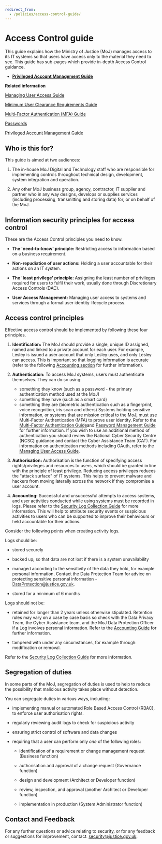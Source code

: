 ```yaml
---
redirect_from:
  - /policies/access-control-guide/
---
```

# Access Control guide

This guide explains how the Ministry of Justice \(MoJ\) manages access to its IT systems so that users have access only to the material they need to see. This guide has sub-pages which provide in-depth Access Control guidance.

<a name="[privileged-account-management-guide](privileged-account-management-guide.md)"></a>

-   **[Privileged Account Management Guide](privileged-account-management-guide.md)**  


**Related information**  


[Managing User Access Guide](managing-user-access-guide.md)

[Minimum User Clearance Requirements Guide](minimum-user-clearance-requirements-guide.md)

[Multi-Factor Authentication \(MFA\) Guide](multi-factor-authentication-mfa-guide.md)

[Passwords](passwords.md)

[Privileged Account Management Guide](privileged-account-management-guide.md)

## Who is this for?

This guide is aimed at two audiences:

1.  The in-house MoJ Digital and Technology staff who are responsible for implementing controls throughout technical design, development, system integration and operation.

2.  Any other MoJ business group, agency, contractor, IT supplier and partner who in any way designs, develops or supplies services \(including processing, transmitting and storing data\) for, or on behalf of the MoJ.


## Information security principles for access control

These are the Access Control principles you need to know.

-   **The 'need-to-know' principle:** Restricting access to information based on a business requirement.

-   **Non-repudiation of user actions:** Holding a user accountable for their actions on an IT system.

-   **The 'least privilege' principle:** Assigning the least number of privileges required for users to fulfil their work, usually done through Discretionary Access Controls \(DAC\).

-   **User Access Management:** Managing user access to systems and services through a formal user identity lifecycle process.


## Access control principles

Effective access control should be implemented by following these four principles.

1.  **Identification:** The MoJ should provide a single, unique ID assigned, named and linked to a private account for each user. For example, Lesley is issued a user account that only Lesley uses, and only Lesley can access. This is important so that logging information is accurate \(refer to the following [Accounting section](#accounting) for further information\).
2.  **Authentication:** To access MoJ systems, users must authenticate themselves. They can do so using:

    -   something they know \(such as a password - the primary authentication method used at the MoJ\)
    -   something they have \(such as a smart card\)
    -   something they are \(biometric authentication such as a fingerprint, voice recognition, iris scan and others\)
    Systems holding sensitive information, or systems that are mission critical to the MoJ, must use Multi-Factor Authentication \(MFA\) to prove user identity. Refer to the [Multi-Factor Authentication Guide](multi-factor-authentication-mfa-guide.md)and [Password Management Guide](password-managers.md) for further information. If you wish to use an additional method of authentication you should review the National Cyber Security Centre \(NCSC\) guidance and contact the Cyber Assistance Team \(CAT\). For information on authentication methods including OAuth, refer to the [Managing User Access Guide](managing-user-access-guide.md).

3.  **Authorisation:** Authorisation is the function of specifying access rights/privileges and resources to users, which should be granted in line with the principle of least privilege. Reducing access privileges reduces the "attack surface" of IT systems. This helps to prevent malware and hackers from moving laterally across the network if they compromise a user account.
4.  **Accounting:** Successful and unsuccessful attempts to access systems, and user activities conducted while using systems must be recorded in logs. Please refer to the [Security Log Collection Guide](security-log-collection-maturity-tiers.md) for more information. This will help to attribute security events or suspicious activities to users who can be supported to improve their behaviours or held accountable for their actions.

Consider the following points when creating activity logs.

Logs should be:

-   stored securely

-   backed up, so that data are not lost if there is a system unavailability

-   managed according to the sensitivity of the data they hold, for example personal information. Contact the Data Protection Team for advice on protecting sensitive personal information - [DataProtection@justice.gov.uk](mailto:DataProtection@justice.gov.uk).

-   stored for a minimum of 6 months


Logs should not be:

-   retained for longer than 2 years unless otherwise stipulated. Retention rules may vary on a case by case basis so check with the Data Privacy Team, the Cyber Assistance team, and the MoJ Data Protection Officer if a Log involves personal information. Refer to the [Accounting Guide](accounting.md) for further information.

-   tampered with under any circumstances, for example through modification or removal.


Refer to the [Security Log Collection Guide](security-log-collection-maturity-tiers.md) for more information.

## Segregation of duties

In some parts of the MoJ, segregation of duties is used to help to reduce the possibility that malicious activity takes place without detection.

You can segregate duties in various ways, including:

-   implementing manual or automated Role Based Access Control \(RBAC\), to enforce user authorisation rights.

-   regularly reviewing audit logs to check for suspicious activity

-   ensuring strict control of software and data changes

-   requiring that a user can perform only *one* of the following roles:

    -   identification of a requirement or change management request \(Business function\)

    -   authorisation and approval of a change request \(Governance function\)

    -   design and development \(Architect or Developer function\)

    -   review, inspection, and approval \(another Architect or Developer function\)

    -   implementation in production \(System Administrator function\)


## Contact and Feedback

For any further questions or advice relating to security, or for any feedback or suggestions for improvement, contact: [security@justice.gov.uk](mailto:security@justice.gov.uk).

